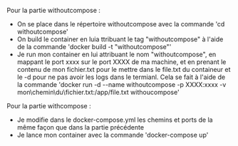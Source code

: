 Pour la partie withoutcompose :
- On se place dans le répertoire withoutcompose avec la commande 'cd withoutcompose'
- On build le container en luia ttribuant le tag "withoutcompose" à l'aide de la commande 'docker build -t "withoutcompose"'
- Je run mon container en lui attribuant le nom "withoutcompose", en mappant le port xxxx sur le port XXXX de ma machine, et en prenant le contenu de mon fichier.txt pour le mettre dans le file.txt du containeur et le -d pour ne pas avoir les logs dans le termianl. Cela se fait à l'aide de la commande 'docker run -d --name withoutcompose -p XXXX:xxxx -v mon\chemin\du\fichier.txt:/app/file.txt withoucompose'

Pour la partie withcompose :
- Je modifie dans le docker-compose.yml les chemins et ports de la même façon que dans la partie précédente
- Je lance mon container avec la commande 'docker-compose up'
